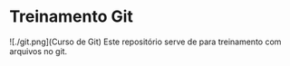 # Treinamento Git

![./git.png](Curso de Git)
Este repositório serve de para treinamento com arquivos no git.